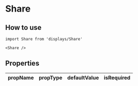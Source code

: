 # Share

## How to use

```
import Share from 'displays/Share'
```

```
<Share />
```

## Properties

| propName | propType | defaultValue | isRequired |
| - | - | - | - |
